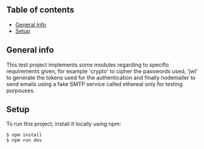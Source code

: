 ## Table of contents
* [General info](#general-info)
* [Setup](#setup)

## General info
This test project implements some modules regarding to specific requirements given, for example 'crypto' to cipher the passwords used, 'jwt' to generate the tokens used for the authentication and finally nodemailer to send emails using a fake SMTP service called ethereal only for testing purpouses.
	
	
## Setup
To run this project, install it locally using npm:

```
$ npm install
$ npm run dev
```